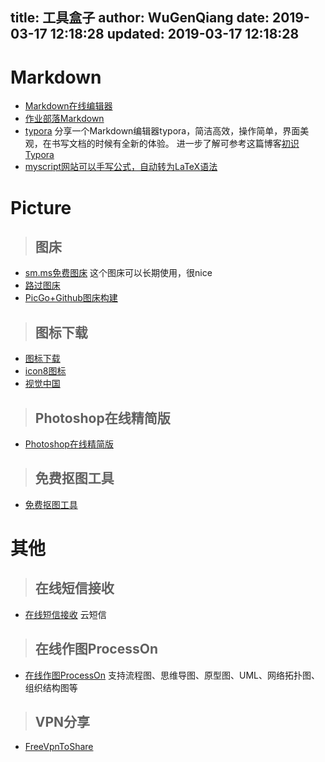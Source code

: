 title: 工具盒子
author: WuGenQiang
date: 2019-03-17 12:18:28
updated: 2019-03-17 12:18:28
---
# Markdown

* [Markdown在线编辑器](https://pandao.github.io/editor.md/)
* [作业部落Markdown](https://www.zybuluo.com/mdeditor)
* [typora](https://typora.io/) 分享一个Markdown编辑器typora，简洁高效，操作简单，界面美观，在书写文档的时候有全新的体验。
进一步了解可参考这篇博客[初识Typora](https://blog.csdn.net/mingzhuo_126/article/details/79941450)
* [myscript网站可以手写公式，自动转为LaTeX语法](https://webdemo.myscript.com/)

# Picture

> ## 图床

* [sm.ms免费图床](https://sm.ms/)     这个图床可以长期使用，很nice
* [路过图床](https://imgchr.com/)
* [PicGo+Github图床构建](https://blog.enjoytoshare.club/article/hexo-do-optimization-picture.html)

> ## 图标下载

* [图标下载](https://www.iconfont.cn/)
* [icon8图标](https://icons8.cn/)
* [视觉中国](https://www.vcg.com/)

> ## Photoshop在线精简版

* [Photoshop在线精简版](https://www.uupoop.com/)

> ## 免费抠图工具

* [免费抠图工具](https://www.gaoding.com/koutu)

# 其他

> ## 在线短信接收

* [在线短信接收](https://www.pdflibr.com/) 云短信

>## 在线作图ProcessOn

* [在线作图ProcessOn](https://www.processon.com/)   支持流程图、思维导图、原型图、UML、网络拓扑图、组织结构图等

>## VPN分享

* [FreeVpnToShare](https://blog.enjoytoshare.club/article/FreeVpnToShare.html)